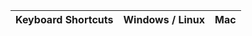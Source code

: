 <table class="table table-borderless">
  <thead>
    <tr>
      <th scope="col">Keyboard Shortcuts</th>
      <th scope="col">Windows / Linux</th>
      <th scope="col">Mac</th>
    </tr>
  </thead>
</table>  
